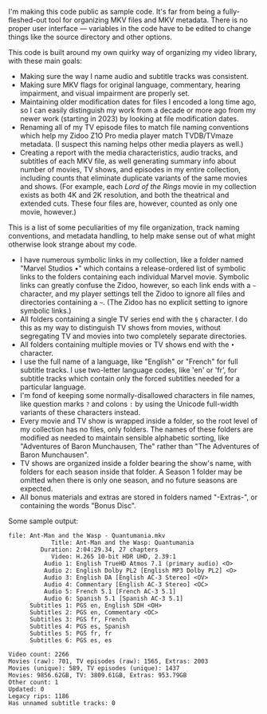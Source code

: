 I'm making this code public as sample code. It's far from being a fully-fleshed-out tool for organizing MKV files and MKV metadata. There is no proper user interface &mdash; variables in the code have to be edited to change things like the source directory and other options.

This code is built around my own quirky way of organizing my video library, with these main goals:

- Making sure the way I name audio and subtitle tracks was consistent.
- Making sure MKV flags for original language, commentary, hearing impairment, and visual impairment are properly set.
- Maintaining older modification dates for files I encoded a long time ago, so I can easily distinguish my work from a decade or more ago from my newer work (starting in 2023) by looking at file modification dates.
- Renaming all of my TV episode files to match file naming conventions which help my Zidoo Z1O Pro media player match TVDB/TVmaze metadata. (I suspect this naming helps other media players as well.)
- Creating a report with the media characteristics, audio tracks, and subtitles of each MKV file, as well generating summary info about number of movies, TV shows, and episodes in my entire collection, including counts that eliminate duplicate variants of the same movies and shows. (For example, each *Lord of the Rings* movie in my collection exists as both 4K and 2K resolution, and both the theatrical and extended cuts. These four files are, however, counted as only one movie, however.)

This is a list of some peculiarities of my file organization, track naming conventions, and metadata handling, to help make sense out of what might otherwise look strange about my code.

- I have numerous symbolic links in my collection, like a folder named "Marvel Studios •" which contains a release-ordered list of symbolic links to the folders containing each individual Marvel movie. Symbolic links can greatly confuse the Zidoo, however, so each link ends with a `~` character, and my player settings tell the Zidoo to ignore all files and directories containing a `~`. (The Zidoo has no explicit setting to ignore symbolic links.)
- All folders containing a single TV series end with the `§` character. I do this as my way to distinguish TV shows from movies, without segregating TV and movies into two completely separate directories.
- All folders containing multiple movies or TV shows end with the `•` character.
- I use the full name of a language, like "English" or "French" for full subtitle tracks. I use two-letter language codes, like 'en' or 'fr', for subtitle tracks which contain only the forced subtitles needed for a particular language.
- I'm fond of keeping some normally-disallowed characters in file names, like question marks `?` and colons `:` by using the Unicode full-width variants of these characters instead.
- Every movie and TV show is wrapped inside a folder, so the root level of my collection has no files, only folders. The names of these folders are modified as needed to maintain sensible alphabetic sorting, like "Adventures of Baron Munchausen, The" rather than "The Adventures of Baron Munchausen".
- TV shows are organized inside a folder bearing the show's name, with folders for each season inside that folder. A Season 1 folder may be omitted when there is only one season, and no future seasons are expected.
- All bonus materials and extras are stored in folders named "-Extras-", or containing the words "Bonus Disc".

Some sample output:

```
file: Ant-Man and the Wasp - Quantumania.mkv
            Title: Ant-Man and the Wasp: Quantumania
         Duration: 2:04:29.34, 27 chapters
            Video: H.265 10-bit HDR UHD, 2.39:1
          Audio 1: English TrueHD Atmos 7.1 (primary audio) <O>
          Audio 2: English Dolby PL2 [English MP3 Dolby PL2] <O>
          Audio 3: English DA [English AC-3 Stereo] <OV>
          Audio 4: Commentary [English AC-3 Stereo] <OC>
          Audio 5: French 5.1 [French AC-3 5.1]
          Audio 6: Spanish 5.1 [Spanish AC-3 5.1]
      Subtitles 1: PGS en, English SDH <OH>
      Subtitles 2: PGS en, Commentary <OC>
      Subtitles 3: PGS fr, French
      Subtitles 4: PGS es, Spanish
      Subtitles 5: PGS fr, fr
      Subtitles 6: PGS es, es

```

```
Video count: 2266
Movies (raw): 701, TV episodes (raw): 1565, Extras: 2003
Movies (unique): 589, TV episodes (unique): 1437
Movies: 9856.62GB, TV: 3809.61GB, Extras: 953.79GB
Other count: 1
Updated: 0
Legacy rips: 1186
Has unnamed subtitle tracks: 0
```
